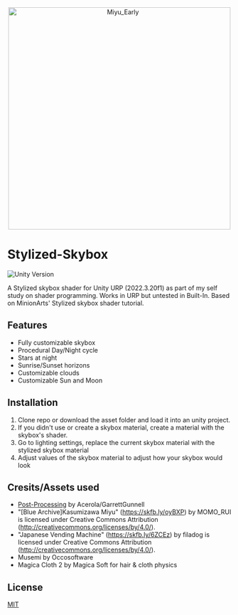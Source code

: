 <div align="center">
  <img src="https://github.com/user-attachments/assets/6212ba26-641e-497b-ad6a-7d4d3bd9dc0f" width="500" alt="Miyu_Early"/>
</div>

# Stylized-Skybox
![Unity Version](https://img.shields.io/badge/Unity-2022.3%20LTS%2B-blueviolet?logo=unity)

A Stylized skybox shader for Unity URP (2022.3.20f1) as part of my self study on shader programming. Works in URP but untested in Built-In. 
Based on MinionArts' Stylized skybox shader tutorial.

## Features
- Fully customizable skybox
- Procedural Day/Night cycle
- Stars at night
- Sunrise/Sunset horizons
- Customizable clouds
- Customizable Sun and Moon

## Installation
1. Clone repo or download the asset folder and load it into an unity project.
2. If you didn't use or create a skybox material, create a material with the skybox's shader.
3. Go to lighting settings, replace the current skybox material with the stylized skybox material
4. Adjust values of the skybox material to adjust how your skybox would look
    
## Cresits/Assets used
 - [Post-Processing](https://github.com/GarrettGunnell/Post-Processing) by Acerola/GarrettGunnell
 - "[Blue Archive]Kasumizawa Miyu" (https://skfb.ly/oyBXP) by MOMO_RUI is licensed under Creative Commons Attribution (http://creativecommons.org/licenses/by/4.0/).
 - "Japanese Vending Machine" (https://skfb.ly/6ZCEz) by filadog is licensed under Creative Commons Attribution (http://creativecommons.org/licenses/by/4.0/).
 - Musemi by Occosoftware
 - Magica Cloth 2 by Magica Soft for hair & cloth physics

## License
[MIT](https://choosealicense.com/licenses/mit/)

